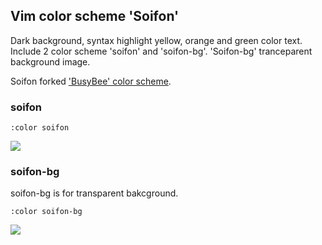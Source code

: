 ## Vim color scheme 'Soifon'

Dark background, syntax highlight yellow, orange and green color text.  
Include 2 color scheme 'soifon' and 'soifon-bg'.
'Soifon-bg' tranceparent background image.

Soifon forked ['BusyBee' color scheme](https://github.com/vim-scripts/BusyBee).

### soifon

```
:color soifon
```

<img src="https://raw.githubusercontent.com/wiki/akiya64/soifon/images/soifon-0-9.png">


### soifon-bg

soifon-bg is for transparent bakcground.

```
:color soifon-bg
```

<img src="https://raw.githubusercontent.com/wiki/akiya64/soifon/images/bg_php_scr.png">
